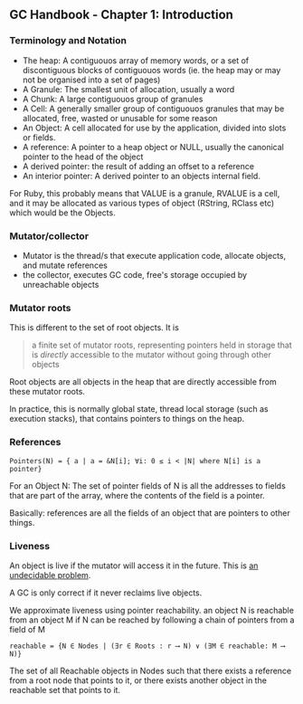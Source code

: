 ## GC Handbook - Chapter 1: Introduction

### Terminology and Notation

- The heap: A contiguouos array of memory words, or a set of discontiguous
  blocks of contiguouos words (ie. the heap may or may not be organised into a
  set of pages)
- A Granule: The smallest unit of allocation, usually a word
- A Chunk: A large contiguouos group of granules
- A Cell: A generally smaller group of contiguouos granules that may be
  allocated, free, wasted or unusable for some reason
- An Object: A cell allocated for use by the application, divided into slots
  or fields.
- A reference: A pointer to a heap object or NULL, usually the canonical
  pointer to the head of the object
- A derived pointer: the result of adding an offset to a reference
- An interior pointer: A derived pointer to an objects internal field.

For Ruby, this probably means that VALUE is a granule, RVALUE is a cell, and it
may be allocated as various types of object (RString, RClass etc) which would be
the Objects.

### Mutator/collector

- Mutator is the thread/s that execute application code, allocate objects, and
  mutate references
- the collector, executes GC code, free's storage occupied by unreachable
  objects

### Mutator roots

This is different to the set of root objects. It is

> a finite set of mutator roots, representing pointers held in storage  that is
>_directly_ accessible to the mutator without going through other objects

Root objects are all objects in the heap that are directly accessible from these
mutator roots.

In practice, this is normally global state, thread local storage (such as
execution stacks), that contains pointers to things on the heap.

### References

```
Pointers(N) = { a | a = &N[i]; ∀i: 0 ≤ i < |N| where N[i] is a pointer}
```

For an Object N: The set of pointer fields of N is all the addresses to fields
that are part of the array, where the contents of the field is a pointer.

Basically: references are all the fields of an object that are pointers to other
things.

### Liveness

An object is live if the mutator will access it in the future. This is [an
undecidable problem](https://en.wikipedia.org/wiki/Undecidable_problem).

A GC is only correct if it never reclaims live objects.

We approximate liveness using pointer reachability. an object N is reachable
from an object M if N can be reached by following a chain of pointers from a
field of M

```
reachable = {N ∈ Nodes | (∃r ∈ Roots : r ⟶ N) ∨ (∃M ∈ reachable: M ⟶ N)}
```

The set of all Reachable objects in Nodes such that there exists a reference
from a root node that points to it, or there exists another object in the
reachable set that points to it.



